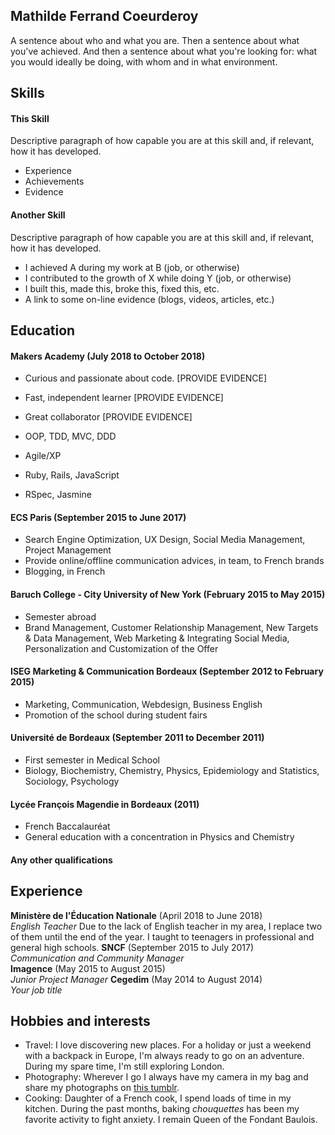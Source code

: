 ## Mathilde Ferrand Coeurderoy

A sentence about who and what you are. Then a sentence about what you've achieved. And then a sentence about what you're looking for: what you would ideally be doing, with whom and in what environment.

## Skills

#### This Skill

Descriptive paragraph of how capable you are at this skill and, if relevant, how it has developed.

- Experience
- Achievements
- Evidence

#### Another Skill

Descriptive paragraph of how capable you are at this skill and, if relevant, how it has developed.

- I achieved A during my work at B (job, or otherwise)
- I contributed to the growth of X while doing Y (job, or otherwise)
- I built this, made this, broke this, fixed this, etc.
- A link to some on-line evidence (blogs, videos, articles, etc.)

## Education

#### Makers Academy (July 2018 to October 2018)

- Curious and passionate about code. [PROVIDE EVIDENCE]
- Fast, independent learner [PROVIDE EVIDENCE]
- Great collaborator [PROVIDE EVIDENCE]

- OOP, TDD, MVC, DDD
- Agile/XP
- Ruby, Rails, JavaScript
- RSpec, Jasmine

#### ECS Paris (September 2015 to June 2017)

- Search Engine Optimization, UX Design, Social Media Management, Project Management
- Provide online/offline communication advices, in team, to French brands
- Blogging, in French

#### Baruch College - City University of New York (February 2015 to May 2015)

- Semester abroad
- Brand Management, Customer Relationship Management, New Targets & Data Management, Web Marketing & Integrating Social Media, Personalization and Customization of the Offer

#### ISEG Marketing & Communication Bordeaux (September 2012 to February 2015)

- Marketing, Communication, Webdesign, Business English
- Promotion of the school during student fairs

#### Université de Bordeaux (September 2011 to December 2011)

- First semester in Medical School
- Biology, Biochemistry, Chemistry, Physics, Epidemiology and Statistics, Sociology, Psychology

#### Lycée François Magendie in Bordeaux (2011)

- French Baccalauréat
- General education with a concentration in Physics and Chemistry

#### Any other qualifications

## Experience

**Ministère de l'Éducation Nationale** (April 2018 to June 2018)    
*English Teacher*
Due to the lack of English teacher in my area, I replace two of them until the end of the year. I taught to teenagers in professional and general high schools.
**SNCF** (September 2015 to July 2017)    
*Communication and Community Manager*  
**Imagence** (May 2015 to August 2015)   
*Junior Project Manager*
**Cegedim** (May 2014 to August 2014)   
*Your job title*

## Hobbies and interests

- Travel: I love discovering new places. For a holiday or just a weekend with a backpack in Europe, I'm always ready to go on an adventure. During my spare time, I'm still exploring London.
- Photography: Wherever I go I always have my camera in my bag and share my photographs on [this tumblr](http://photomathou.tumblr.com/).
- Cooking: Daughter of a French cook, I spend loads of time in my kitchen. During the past months, baking *chouquettes* has been my favorite activity to fight anxiety. I remain Queen of the Fondant Baulois.
